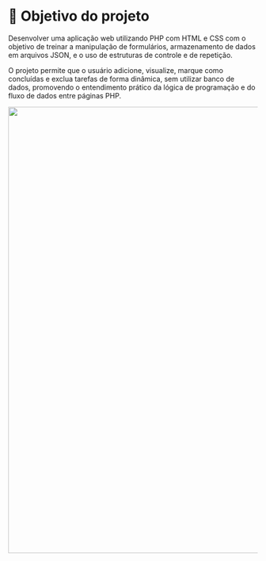 # 🎯 Objetivo do projeto

Desenvolver uma aplicação web utilizando PHP com HTML e CSS com o objetivo de treinar a manipulação de formulários, armazenamento de dados em arquivos JSON, e o uso de estruturas de controle e de repetição.

O projeto permite que o usuário adicione, visualize, marque como concluídas e exclua tarefas de forma dinâmica, sem utilizar banco de dados, promovendo o entendimento prático da lógica de programação e do fluxo de dados entre páginas PHP.


<div align="center">
<img src="https://github.com/user-attachments/assets/6a5c16eb-0b47-4652-88bc-485d7440ca3c" width="900px" />
</div>
